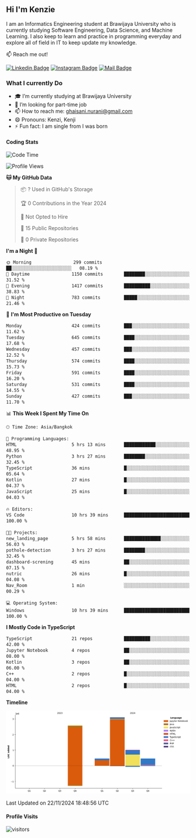 ## Hi I'm Kenzie


I am an Informatics Engineering student at Brawijaya University who is currently studying Software Engineering, Data Science, and Machine Learning. I also keep to learn and practice in programming everyday and explore all of field in IT to keep update my knowledge.

:mailbox: Reach me out!

[![Linkedin Badge](https://img.shields.io/badge/-Kenzie_Taqiyassar-0e76a8?style=flat&labelColor=0e76a8&logo=linkedin&logoColor=white)](https://www.linkedin.com/in/kenzie-taqiyassar-37458b1aa/) 
[![Instagram Badge](https://img.shields.io/badge/-@__kenziehh_-e84393?style=flat&labelColor=e84393&logo=instagram&logoColor=white)](https://www.instagram.com/_kenziehh/) 
[![Mail Badge](https://img.shields.io/badge/-ghaisani.nurani-c0392b?style=flat&labelColor=c0392b&logo=gmail&logoColor=white)](mailto:ghaisani.nurani@gmail.com)

### What I currently Do

- 🎓 I’m currently studying at Brawijaya University
- 💼 I’m looking for part-time job
- 📫 How to reach me: ghaisani.nurani@gmail.com
- 😄 Pronouns: Kenzi, Kenji
- ⚡ Fun fact: I am single from I was born

#### Coding Stats
<!--START_SECTION:waka-->
![Code Time](http://img.shields.io/badge/Code%20Time-857%20hrs%2020%20mins-blue)

![Profile Views](http://img.shields.io/badge/Profile%20Views-0-blue)

**🐱 My GitHub Data** 

> 📦 ? Used in GitHub's Storage 
 > 
> 🏆 0 Contributions in the Year 2024
 > 
> 🚫 Not Opted to Hire
 > 
> 📜 15 Public Repositories 
 > 
> 🔑 0 Private Repositories 
 > 
**I'm a Night 🦉** 

```text
🌞 Morning                299 commits         ██░░░░░░░░░░░░░░░░░░░░░░░   08.19 % 
🌆 Daytime                1150 commits        ████████░░░░░░░░░░░░░░░░░   31.52 % 
🌃 Evening                1417 commits        ██████████░░░░░░░░░░░░░░░   38.83 % 
🌙 Night                  783 commits         █████░░░░░░░░░░░░░░░░░░░░   21.46 % 
```
📅 **I'm Most Productive on Tuesday** 

```text
Monday                   424 commits         ███░░░░░░░░░░░░░░░░░░░░░░   11.62 % 
Tuesday                  645 commits         ████░░░░░░░░░░░░░░░░░░░░░   17.68 % 
Wednesday                457 commits         ███░░░░░░░░░░░░░░░░░░░░░░   12.52 % 
Thursday                 574 commits         ████░░░░░░░░░░░░░░░░░░░░░   15.73 % 
Friday                   591 commits         ████░░░░░░░░░░░░░░░░░░░░░   16.20 % 
Saturday                 531 commits         ████░░░░░░░░░░░░░░░░░░░░░   14.55 % 
Sunday                   427 commits         ███░░░░░░░░░░░░░░░░░░░░░░   11.70 % 
```


📊 **This Week I Spent My Time On** 

```text
🕑︎ Time Zone: Asia/Bangkok

💬 Programming Languages: 
HTML                     5 hrs 13 mins       ████████████░░░░░░░░░░░░░   48.95 % 
Python                   3 hrs 27 mins       ████████░░░░░░░░░░░░░░░░░   32.45 % 
TypeScript               36 mins             █░░░░░░░░░░░░░░░░░░░░░░░░   05.64 % 
Kotlin                   27 mins             █░░░░░░░░░░░░░░░░░░░░░░░░   04.37 % 
JavaScript               25 mins             █░░░░░░░░░░░░░░░░░░░░░░░░   04.03 % 

🔥 Editors: 
VS Code                  10 hrs 39 mins      █████████████████████████   100.00 % 

🐱‍💻 Projects: 
new_landing_page         5 hrs 58 mins       ██████████████░░░░░░░░░░░   56.03 % 
pothole-detection        3 hrs 27 mins       ████████░░░░░░░░░░░░░░░░░   32.45 % 
dashboard-screning       45 mins             ██░░░░░░░░░░░░░░░░░░░░░░░   07.15 % 
nutric                   26 mins             █░░░░░░░░░░░░░░░░░░░░░░░░   04.08 % 
Nav_Room                 1 min               ░░░░░░░░░░░░░░░░░░░░░░░░░   00.29 % 

💻 Operating System: 
Windows                  10 hrs 39 mins      █████████████████████████   100.00 % 
```

**I Mostly Code in TypeScript** 

```text
TypeScript               21 repos            ██████████░░░░░░░░░░░░░░░   42.00 % 
Jupyter Notebook         4 repos             ██░░░░░░░░░░░░░░░░░░░░░░░   08.00 % 
Kotlin                   3 repos             ██░░░░░░░░░░░░░░░░░░░░░░░   06.00 % 
C++                      2 repos             █░░░░░░░░░░░░░░░░░░░░░░░░   04.00 % 
HTML                     2 repos             █░░░░░░░░░░░░░░░░░░░░░░░░   04.00 % 
```



**Timeline**

![Lines of Code chart](https://raw.githubusercontent.com/kenziehh/kenziehh/master/assets/bar_graph.png)


 Last Updated on 22/11/2024 18:48:56 UTC
<!--END_SECTION:waka-->


#### Profile Visits

![visitors](https://visitor-badge.glitch.me/badge?page_id=kenziehh.kenziehh)






